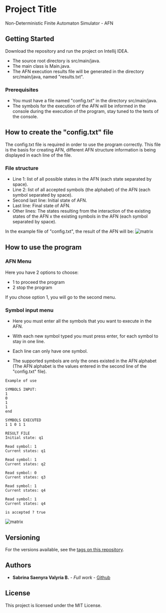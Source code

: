 # Project Title
Non-Deterministic Finite Automaton Simulator - AFN


## Getting Started

Download the repository and run the project on Intellij IDEA.

* The source root directory is src/main/java.
* The main class is Main.java.
* The AFN execution results file will be generated in the directory src/main/java, named "results.txt".

### Prerequisites

* You must have a file named "config.txt" in the directory src/main/java.
* The symbols for the execution of the AFN will be informed in the console during the execution of the program, stay tuned to the texts of the console.


## How to create the "config.txt" file
The config.txt file is required in order to use the program correctly.
This file is the basis for creating AFN, different AFN structure information is being displayed in each line of the file.

### File structure
* Line 1: list of all possible states in the AFN (each state separated by space).
* Line 2: list of all accepted symbols (the alphabet) of the AFN (each symbol separated by space).
* Second last line: Initial state of AFN.
* Last line: Final state of AFN.
* Other lines: The states resulting from the interaction of the existing states of the AFN x the existing symbols in the AFN (each symbol separated by space).

In the example file of "config.txt", the result of the AFN will be:
![matrix](https://imgur.com/qOno9lO)


## How to use the program

### AFN Menu
Here you have 2 options to choose:
 * 1 to proceed the program
 * 2 stop the program

If you chose option 1, you will go to the second menu.

### Symbol input menu
* Here you must enter all the symbols that you want to execute in the AFN.

* With each new symbol typed you must press enter, for each symbol to stay in one line.
* Each line can only have one symbol.

* The supported symbols are only the ones existed in the AFN alphabet (The AFN alphabet is the values entered in the second line of the "config.txt" file).


```
Example of use

SYMBOLS INPUT:
1
0
1
1
end

SYMBOLS EXECUTED
1 1 0 1 1

RESULT FILE
Initial state: q1

Read symbol: 1
Current states: q1

Read symbol: 1
Current states: q2

Read symbol: 0
Current states: q3

Read symbol: 1
Current states: q4

Read symbol: 1
Current states: q4

is accepted ? true

```

![matrix](https://imgur.com/uKob9Hg)


## Versioning

For the versions available, see the [tags on this repository](https://github.com/saenyravalyria/java/tree/master/afnd/tags).


## Authors

* **Sabrina Saenyra Valyria B.** - *Full work* - [Github](https://github.com/saenyravalyria)


## License

This project is licensed under the MIT License.



